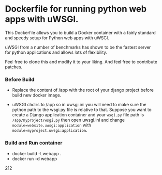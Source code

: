 # Dockerfile for running python web apps with uWSGI.

This Dockerfile allows you to build a Docker container with 
a fairly standard and speedy setup for Python web apps with uWSGI.

uWSGI from a number of benchmarks has shown to be the fastest server 
for python applications and allows lots of flexibility.

Feel free to clone this and modify it to your liking. And feel free to 
contribute patches.


### Before Build

- Replace the content of /app with the root of your django
project before build new docker image.

- uWSGI chdirs to /app so in uwsgi.ini you will need to make sure the python path
to the wsgi.py file is relative to that.
Suppose you want to create a Django application container and your `wsgi.py` file path is `/app/myproject/wsgi.py` 
then open uwsgi.ini and change `module=website.uwsgi:application` with `module=myproject.uwsgi:application`.


### Build and Run container
* docker build -t webapp .
* docker run -d webapp


212


